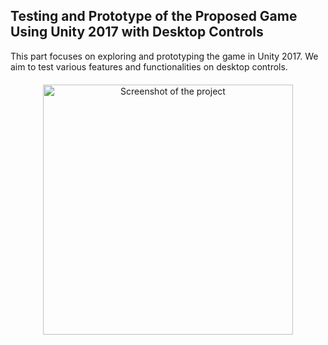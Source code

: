 <h2 align="left">Testing and Prototype of the Proposed Game Using Unity 2017 with Desktop Controls</h2>
<p>This part focuses on exploring and prototyping the game in Unity 2017. We aim to test various features and functionalities on desktop controls.</p>


<div align="center" style="margin-top: 20px;">
    <img src="https://github.com/user-attachments/assets/e950cfa9-f718-4524-930e-b0a51898b9a7" width="400" alt="Screenshot of the project">
</div>


